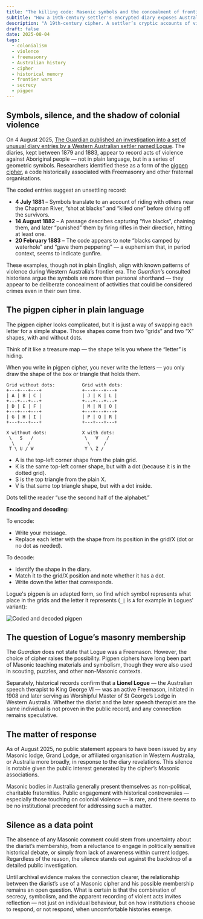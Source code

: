 ```yaml
---  
title: "The killing code: Masonic symbols and the concealment of frontier violence" 
subtitle: "How a 19th-century settler's encrypted diary exposes Australia’s silenced past—and the institutions that still will not speak of it"  
description: "A 19th-century cipher. A settler’s cryptic accounts of violence. A modern-day silence. The discovery of Lionel Logue’s encoded diaries forces a reckoning with how colonial atrocities were concealed—and who benefits from keeping them obscured."
draft: false
date: 2025-08-04
tags:  
  - colonialism
  - violence  
  - freemasonry  
  - Australian history  
  - cipher  
  - historical memory  
  - frontier wars  
  - secrecy
  - pigpen
---
```


## Symbols, silence, and the shadow of colonial violence

On 4 August 2025, [The Guardian published an investigation into a set of unusual diary entries by a Western Australian settler named Logue](https://www.theguardian.com/australia-news/ng-interactive/2025/aug/04/the-killing-code-strange-symbols-in-a-wa-settlers-diaries-lay-bare-frontier-atrocities-ntwnfb). 
The diaries, kept between 1879 and 1883, appear to record acts of violence against Aboriginal people — not in plain 
language, but in a series of geometric symbols. Researchers identified these as a form of the [pigpen cipher](https://en.wikipedia.org/wiki/Pigpen_cipher), a code historically associated with Freemasonry and other fraternal organisations.

The coded entries suggest an unsettling record:

* **4 July 1881** – Symbols translate to an account of riding with others near the Chapman River, “shot at blacks” and “killed one” before driving off the survivors.
* **14 August 1882** – A passage describes capturing “five blacks”, chaining them, and later “punished” them by firing rifles in their direction, hitting at least one.
* **20 February 1883** – The code appears to note “blacks camped by waterhole” and “gave them peppering” — a euphemism that, in period context, seems to indicate gunfire.

These examples, though not in plain English, align with known patterns of violence during Western Australia’s frontier 
era. The *Guardian*’s consulted historians argue the symbols are more than personal shorthand — they appear to be 
deliberate concealment of activities that could be considered crimes even in their own time.

## The pigpen cipher in plain language

The pigpen cipher looks complicated, but it is just a way of swapping each letter for a simple shape. Those shapes 
come from two “grids” and two “X” shapes, with and without dots.

Think of it like a treasure map — the shape tells you where the “letter” is hiding.

When you write in pigpen cipher, you never write the letters — you only draw the shape of the box or triangle that holds them.

```text
Grid without dots:          Grid with dots:
+---+---+---+               +---+---+---+
| A | B | C |               | J | K | L |
+---+---+---+               +---+---+---+
| D | E | F |               | M | N | O |
+---+---+---+               +---+---+---+
| G | H | I |               | P | Q | R |
+---+---+---+               +---+---+---+

X without dots:             X with dots:
 \   S   /                   \   V   /
  \     /                     \     /
 T \ U / W                   Y \ Z /  
```

* A is the top-left corner shape from the plain grid.
* K is the same top-left corner shape, but with a dot (because it is in the dotted grid).
* S is the top triangle from the plain X.
* V is that same top triangle shape, but with a dot inside.

Dots tell the reader “use the second half of the alphabet.”

**Encoding and decoding:**

To encode:

* Write your message.
* Replace each letter with the shape from its position in the grid/X (dot or no dot as needed).

To decode:

* Identify the shape in the diary.
* Match it to the grid/X position and note whether it has a dot.
* Write down the letter that corresponds.

Logue's pigpen is an adapted form, so find which symbol represents what place in the grids and the letter it represents (`_|` is `A` for example in Logues' variant):

![Coded and decoded pigpen](/images/logue-decoded.png)

## The question of Logue’s masonry membership

The *Guardian* does not state that Logue was a Freemason. However, the choice of cipher raises the possibility. Pigpen ciphers have long been part of Masonic teaching materials and symbolism, though they were also used in scouting, puzzles, and other non-Masonic contexts.

Separately, historical records confirm that a **Lionel Logue** — the Australian speech therapist to King George VI — was an active Freemason, initiated in 1908 and later serving as Worshipful Master of St George’s Lodge in Western Australia. Whether the diarist and the later speech therapist are the same individual is not proven in the public record, and any connection remains speculative.

## The matter of response

As of August 2025, no public statement appears to have been issued by any Masonic lodge, Grand Lodge, or affiliated 
organisation in Western Australia, or Australia more broadly, in response to the diary revelations. This silence is 
notable given the public interest generated by the cipher’s Masonic associations.

Masonic bodies in Australia generally present themselves as non-political, charitable fraternities. Public engagement 
with historical controversies — especially those touching on colonial violence — is rare, and there seems to be no 
institutional precedent for addressing such a matter.

## Silence as a data point

The absence of any Masonic comment could stem from uncertainty about the diarist’s membership, from a reluctance to 
engage in politically sensitive historical debate, or simply from lack of awareness within current lodges. Regardless 
of the reason, the silence stands out against the backdrop of a detailed public investigation.

Until archival evidence makes the connection clearer, the relationship between the diarist’s use of a Masonic cipher 
and his possible membership remains an open question. What is certain is that the combination of secrecy, symbolism, 
and the apparent recording of violent acts invites reflection — not just on individual behaviour, but on how 
institutions choose to respond, or not respond, when uncomfortable histories emerge.


